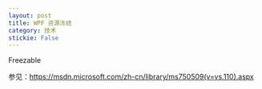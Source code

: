 ```yaml
---
layout: post
title: WPF 资源冻结 
category: 技术 
stickie: False
---
```


<!-- csdn -->
<!--more-->

<div id="toc"></div>

Freezable 

参见：https://msdn.microsoft.com/zh-cn/library/ms750509(v=vs.110).aspx
